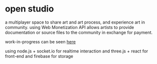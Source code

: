 # open studio

a multiplayer space to share art and art process, and experience art in community. using Web Monetization API allows artists to provide documentation or source files to the community in exchange for payment.

work-in-progress can be seen [here](https://youthful-agnesi-a0f446.netlify.app/)

using node.js + socket.io for realtime interaction and three.js + react for front-end and firebase for storage
